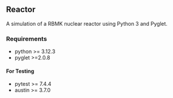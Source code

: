 ## Reactor
A simulation of a RBMK nuclear reactor using Python 3 and Pyglet.

### Requirements
- python >= 3.12.3
- pyglet >=2.0.8

#### For Testing
- pytest >= 7.4.4
- austin >= 3.7.0
